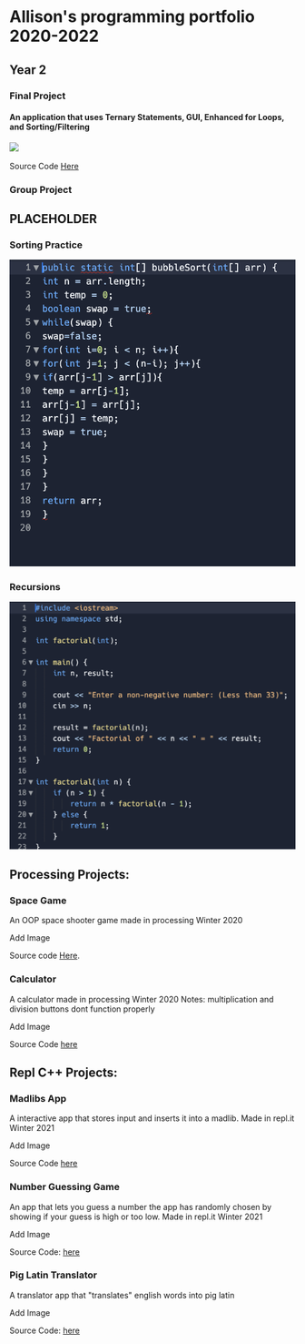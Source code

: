 # Allison's programming portfolio 2020-2022

## Year 2
### Final Project

#### An application that uses Ternary Statements, GUI, Enhanced for Loops, and Sorting/Filtering

![](https://github.com/AllisonEckhardt/ProgrammingPortfolio/blob/gh-pages/Images/Screenshot%202022-03-24%2010.59.12%20AM.png)

Source Code [Here](https://github.com/AllisonEckhardt/Finalprojectyear2/tree/gh-pages/src)

### Group Project 
## PLACEHOLDER

### Sorting Practice
![](https://github.com/AllisonEckhardt/Programming2/blob/main/src/Sorting.png)

### Recursions
![](https://github.com/AllisonEckhardt/Programming2/blob/main/src/Recursion.png)


## Processing Projects:

### Space Game

An OOP space shooter game made in processing Winter 2020

Add Image

Source code [Here](https://github.com/AllisonEckhardt/Programming1Portfolio/tree/gh-pages/src/Space_Game).


### Calculator

A calculator made in processing Winter 2020
Notes: multiplication and division buttons dont function properly

Add Image

Source Code [here](https://github.com/AllisonEckhardt/Programming1Portfolio/tree/gh-pages/src/calculator)

## Repl C++ Projects:

### Madlibs App

A interactive app that stores input and inserts it into a madlib. Made in repl.it Winter 2021

Add Image

Source Code [here](https://github.com/AllisonEckhardt/Programming1Portfolio/blob/gh-pages/src/MadLibs-2.cpp)


### Number Guessing Game

An app that lets you guess a number the app has randomly chosen by showing if your guess is high or too low. Made in repl.it Winter 2021

Add Image

Source Code: [here](https://github.com/AllisonEckhardt/Programming1Portfolio/blob/gh-pages/src/NumberGuessingGame.cpp)

### Pig Latin Translator

A translator app that "translates" english words into pig latin

Add Image

Source Code: [here](https://github.com/AllisonEckhardt/Programming1Portfolio/blob/gh-pages/src/PigLatinTranslator.cpp)
